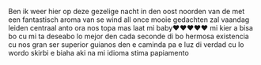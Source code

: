 Ben ik weer hier op deze gezelige nacht in den oost noorden van de 
met een fantastisch aroma van se wind 
all once mooie gedachten 
zal 
vaandag
leiden centraal
anto ora nos topa mas laat mi baby❤️❤️❤️❤️❤️
mi kier a bisa bo cu mi ta deseabo lo mejor den cada seconde 
di bo hermosa existencia 
cu nos gran ser superior 
guianos
den e caminda 
pa e luz
di verdad
cu
lo wordo skirbi
e biaha aki 
na 
mi idioma 
stima 
papiamento 
